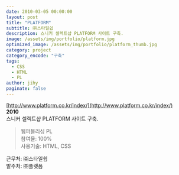 ```yaml
---
date: 2010-03-05 00:00:00
layout: post
title: "PLATFORM"
subtitle: ㈜스타일쉽
description: 스니커 셀렉트샵 PLATFORM 사이트 구축.
image: /assets/img/portfolio/platform.jpg
optimized_image: /assets/img/portfolio/platform_thumb.jpg
category: project
category_encode: "구축"
tags:
  - CSS
  - HTML
  - PL
author: jihy
paginate: false
---
```


[http://www.platform.co.kr/index/](http://www.platform.co.kr/index/)<br>
**2010** <br>
스니커 셀렉트샵 PLATFORM 사이트 구축.

> 웹퍼블리싱 PL <br>
참여율: 100% <br>
사용기술: HTML, CSS

근무처: ㈜스타일쉽 <br>
발주처: ㈜플랫폼